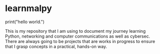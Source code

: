 # learnmalpy

print("hello world.")

This is my repository that I am using to document my journey learning Python, networking and computer communications as well as cybersec. 
There are always going to be projects that are works in progress to ensure that I grasp concepts in a practical, hands-on way.
